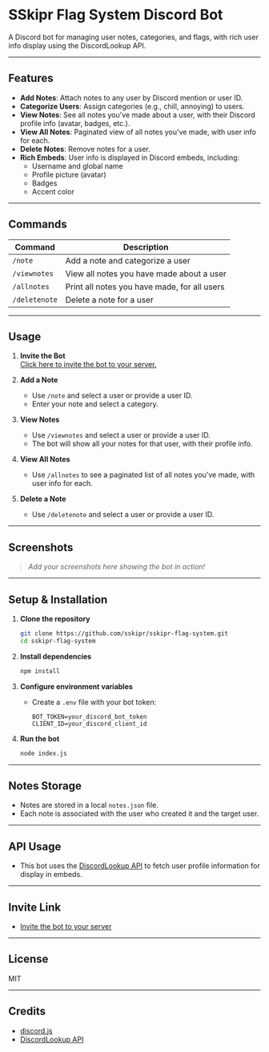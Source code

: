 # SSkipr Flag System Discord Bot

A Discord bot for managing user notes, categories, and flags, with rich user info display using the DiscordLookup API.

---

## Features

- **Add Notes**: Attach notes to any user by Discord mention or user ID.
- **Categorize Users**: Assign categories (e.g., chill, annoying) to users.
- **View Notes**: See all notes you've made about a user, with their Discord profile info (avatar, badges, etc.).
- **View All Notes**: Paginated view of all notes you've made, with user info for each.
- **Delete Notes**: Remove notes for a user.
- **Rich Embeds**: User info is displayed in Discord embeds, including:
  - Username and global name
  - Profile picture (avatar)
  - Badges
  - Accent color

---

## Commands

| Command         | Description                                      |
|-----------------|--------------------------------------------------|
| `/note`         | Add a note and categorize a user                 |
| `/viewnotes`    | View all notes you have made about a user        |
| `/allnotes`     | Print all notes you have made, for all users     |
| `/deletenote`   | Delete a note for a user                         |

---

## Usage

1. **Invite the Bot**  
   [Click here to invite the bot to your server.](https://discord.com/oauth2/authorize?client_id=1378495069275029615)

2. **Add a Note**
   - Use `/note` and select a user or provide a user ID.
   - Enter your note and select a category.

3. **View Notes**
   - Use `/viewnotes` and select a user or provide a user ID.
   - The bot will show all your notes for that user, with their profile info.

4. **View All Notes**
   - Use `/allnotes` to see a paginated list of all notes you've made, with user info for each.

5. **Delete a Note**
   - Use `/deletenote` and select a user or provide a user ID.

---

## Screenshots

> _Add your screenshots here showing the bot in action!_

---

## Setup & Installation

1. **Clone the repository**
   ```sh
   git clone https://github.com/sskipr/sskipr-flag-system.git
   cd sskipr-flag-system
   ```

2. **Install dependencies**
   ```sh
   npm install
   ```

3. **Configure environment variables**
   - Create a `.env` file with your bot token:
     ```
     BOT_TOKEN=your_discord_bot_token
     CLIENT_ID=your_discord_client_id
     ```

4. **Run the bot**
   ```sh
   node index.js
   ```

---

## Notes Storage

- Notes are stored in a local `notes.json` file.
- Each note is associated with the user who created it and the target user.

---

## API Usage

- This bot uses the [DiscordLookup API](https://discordlookup.mesalytic.moe/) to fetch user profile information for display in embeds.

---

## Invite Link

- [Invite the bot to your server](https://discord.com/oauth2/authorize?client_id=1378495069275029615)

---

## License

MIT

---

## Credits

- [discord.js](https://discord.js.org/)
- [DiscordLookup API](https://discordlookup.mesalytic.moe/) 